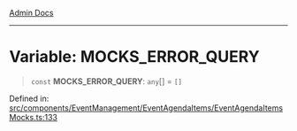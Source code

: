 [Admin Docs](/)

***

# Variable: MOCKS\_ERROR\_QUERY

> `const` **MOCKS\_ERROR\_QUERY**: `any`[] = `[]`

Defined in: [src/components/EventManagement/EventAgendaItems/EventAgendaItemsMocks.ts:133](https://github.com/gautam-divyanshu/talawa-admin/blob/7e5a95aa37ca1c5b95489b6b18ea8cf85fb3559b/src/components/EventManagement/EventAgendaItems/EventAgendaItemsMocks.ts#L133)
